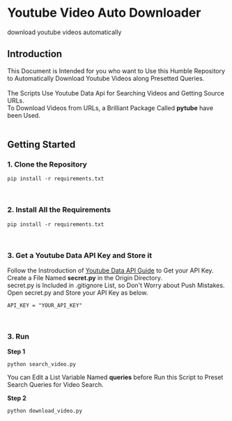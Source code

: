 # Youtube Video Auto Downloader
 download youtube videos automatically

## Introduction
 This Document is Intended for you who want to Use this Humble Repository</br>
 to Automatically Download Youtube Videos along Presetted Queries.</br>
 </br>
 The Scripts Use Youtube Data Api for Searching Videos and Getting Source URLs.</br>
 To Download Videos from URLs, a Brilliant Package Called **pytube** have been Used.</br>
 </br>

## Getting Started

### 1. Clone the Repository
 ```
 pip install -r requirements.txt
 ```
 </br>

### 2. Install All the Requirements
 ```
 pip install -r requirements.txt
 ```
 </br>

### 3. Get a Youtube Data API Key and Store it
 Follow the Instroduction of [Youtube Data API Guide](https://developers.google.com/youtube/v3/getting-started) to Get your API Key.</br>
 Create a File Named **secret.py** in the Origin Directory.</br>
 secret.py is Included in .gitignore List, so Don't Worry about Push Mistakes.</br>
 Open secret.py and Store your API Key as below.</br>
 ```
 API_KEY = "YOUR_API_KEY"
 ```

</br>

### 3. Run
 **Step 1**</br>
 ```
 python search_video.py
 ```
 You can Edit a List Variable Named **queries** before Run this Script to Preset Search Queries for Video Search.</br>

 **Step 2**</br>
 ```
 python download_video.py
 ```
 </br>